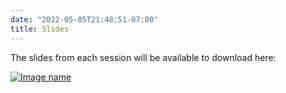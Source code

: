 ```yaml
---
date: "2022-05-05T21:48:51-07:00"
title: Slides
---
```


The slides from each session will be available to download here:

[![Image name](/./slides/js_mon_9.png)](/./slides/js_mon_9_web.pdf)
